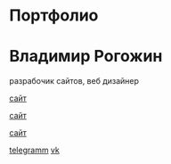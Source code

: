 # Портфолио

<h1>Владимир Рогожин</h1>

разрабочик сайтов, веб дизайнер

[сайт](https://manfbu.github.io/duble2/ "!")

[сайт](https://manfbu.github.io/OriginPay/ "!")

[сайт](https://manfbu.github.io/Stomotolog/ "!")



[telegramm](t.me/vlprog "тут телега")
[vk](https://vk.com/frontend24 "тут вк")




